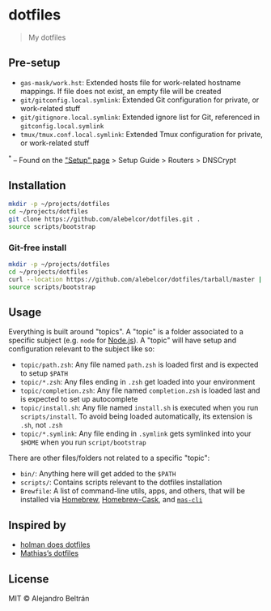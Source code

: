 # dotfiles

> My dotfiles

## Pre-setup

* `gas-mask/work.hst`: Extended hosts file for work-related hostname mappings. If file does not exist, an empty file will be created
* `git/gitconfig.local.symlink`: Extended Git configuration for private, or work-related stuff
* `git/gitignore.local.symlink`: Extended ignore list for Git, referenced in `gitconfig.local.symlink`
* `tmux/tmux.conf.local.symlink`: Extended Tmux configuration for private, or work-related stuff

<sup>*</sup> – Found on the ["Setup" page](https://my.nextdns.io/) > Setup Guide > Routers > DNSCrypt

## Installation

```sh
mkdir -p ~/projects/dotfiles
cd ~/projects/dotfiles
git clone https://github.com/alebelcor/dotfiles.git .
source scripts/bootstrap
```

### Git-free install

```sh
mkdir -p ~/projects/dotfiles
cd ~/projects/dotfiles
curl --location https://github.com/alebelcor/dotfiles/tarball/master | tar -xz --strip-components 1 --exclude={.editorconfig,.gitattributes,.gitignore,license,readme.md}
source scripts/bootstrap
```

## Usage

Everything is built around "topics".
A "topic" is a folder associated to a specific subject (e.g. `node` for [Node.js](http://nodejs.org/)).
A "topic" will have setup and configuration relevant to the subject like so:

* `topic/path.zsh`: Any file named `path.zsh` is loaded first and is expected to setup `$PATH`
* `topic/*.zsh`: Any files ending in `.zsh` get loaded into your environment
* `topic/completion.zsh`: Any file named `completion.zsh` is loaded last and is expected to set up autocomplete
* `topic/install.sh`: Any file named `install.sh` is executed when you run `scripts/install`. To avoid being loaded automatically, its extension is `.sh`, not `.zsh`
* `topic/*.symlink`: Any file ending in `.symlink` gets symlinked into your `$HOME` when you run `script/bootstrap`

There are other files/folders not related to a specific "topic":

* `bin/`: Anything here will get added to the `$PATH`
* `scripts/`: Contains scripts relevant to the dotfiles installation
* `Brewfile`: A list of command-line utils, apps, and others, that will be installed via [Homebrew](https://brew.sh/), [Homebrew-Cask](https://caskroom.github.io/), and [`mas-cli`](https://github.com/mas-cli/mas)

## Inspired by

* [holman does dotfiles](https://github.com/holman/dotfiles)
* [Mathias’s dotfiles](https://github.com/mathiasbynens/dotfiles)

## License

MIT © Alejandro Beltrán
